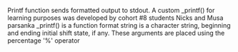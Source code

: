Printf function sends formatted output to stdout. 
A custom _printf() for learning purposes was developed by cohort #8 students Nicks and Musa parsanka _printf() is
a function format string is a character string, beginning and ending initial shift state, if any. These arguments are placed using the percentage '%' operator
